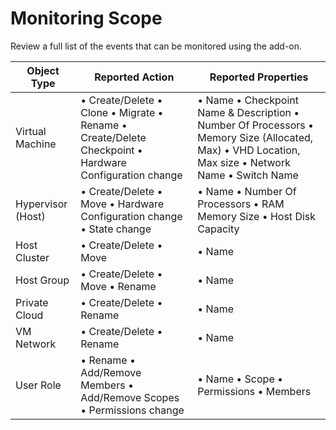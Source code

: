 # Monitoring Scope

Review a full list of the events that can be monitored using the add-on.

| Object Type       | Reported Action                                                                                       | Reported Properties                                                                                                                                |
| ----------------- | ----------------------------------------------------------------------------------------------------- | -------------------------------------------------------------------------------------------------------------------------------------------------- |
| Virtual Machine   | • Create/Delete • Clone • Migrate • Rename • Create/Delete Checkpoint • Hardware Configuration change | • Name • Checkpoint Name & Description • Number Of Processors • Memory Size (Allocated, Max) • VHD Location, Max size • Network Name • Switch Name |
| Hypervisor (Host) | • Create/Delete • Move • Hardware Configuration change • State change                                 | • Name • Number Of Processors • RAM Memory Size • Host Disk Capacity                                                                               |
| Host Cluster      | • Create/Delete • Move                                                                                | • Name                                                                                                                                             |
| Host Group        | • Create/Delete • Move • Rename                                                                       | • Name                                                                                                                                             |
| Private Cloud     | • Create/Delete • Rename                                                                              | • Name                                                                                                                                             |
| VM Network        | • Create/Delete • Rename                                                                              | • Name                                                                                                                                             |
| User Role         | • Rename • Add/Remove Members • Add/Remove Scopes • Permissions change                                | • Name • Scope • Permissions • Members                                                                                                             |
